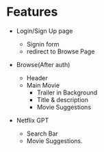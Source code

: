 # Features

- Login/Sign Up page
  - Signin form
  - redirect to Browse Page
- Browse(After auth)

  - Header
  - Main Movie
    - Trailer in Background
    - Title & description
    - Movie Suggestions

- Netflix GPT
  - Search Bar
  - Movie Suggestions.
